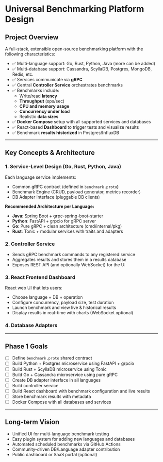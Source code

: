 # Universal Benchmarking Platform Design

## Project Overview

A full-stack, extensible open-source benchmarking platform with the following characteristics:

- ✅ Multi-language support: Go, Rust, Python, Java (more can be added)
- ✅ Multi-database support: Cassandra, ScyllaDB, Postgres, MongoDB, Redis, etc.
- ✅ Services communicate via **gRPC**
- ✅ Central **Controller Service** orchestrates benchmarks
- ✅ Benchmarks include:
  - Write/read **latency**
  - **Throughput** (ops/sec)
  - **CPU and memory usage**
  - **Concurrency under load**
  - Realistic **data sizes**
- ✅ **Docker Compose** setup with all supported services and databases
- ✅ React-based **Dashboard** to trigger tests and visualize results
- ✅ Benchmark **results historized** in Postgres/InfluxDB

---

## Key Concepts & Architecture

### 1. **Service-Level Design (Go, Rust, Python, Java)**
Each language service implements:
- Common gRPC contract (defined in `benchmark.proto`)
- Benchmark Engine (CRUD, payload generator, metrics recorder)
- DB Adapter Interface (pluggable DB clients)

**Recommended Architecture per Language:**
- **Java**: Spring Boot + grpc-spring-boot-starter
- **Python**: FastAPI + grpcio for gRPC server
- **Go**: Pure gRPC + clean architecture (cmd/internal/pkg)
- **Rust**: Tonic + modular services with traits and adapters

### 2. **Controller Service**
- Sends gRPC benchmark commands to any registered service
- Aggregates results and stores them in a results database
- Exposes REST API (and optionally WebSocket) for the UI

### 3. **React Frontend Dashboard**
React web UI that lets users:
- Choose language + DB + operation
- Configure concurrency, payload size, test duration
- Launch benchmark and view live & historical results
- Display results in real-time with charts (WebSocket optional)

### 4. **Database Adapters**

---

## Phase 1 Goals

- [ ] Define `benchmark.proto` shared contract
- [ ] Build Python + Postgres microservice using FastAPI + grpcio
- [ ] Build Rust + ScyllaDB microservice using Tonic
- [ ] Build Go + Cassandra microservice using pure gRPC
- [ ] Create DB adapter interface in all languages
- [ ] Build controller service
- [ ] Build React dashboard with benchmark configuration and live results
- [ ] Store benchmark results with metadata
- [ ] Docker Compose with all databases and services

---

## Long-term Vision

- Unified UI for multi-language benchmark testing
- Easy plugin system for adding new languages and databases
- Automated scheduled benchmarks via GitHub Actions
- Community-driven DB/Language adapter contribution
- Public dashboard or SaaS portal (optional)
